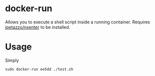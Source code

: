 docker-run
===

Allows you to execute a shell script inside a running container. Requires [jpetazzo/nsenter](https://github.com/jpetazzo/nsenter) to be installed.

# Usage

Simply

`sudo docker-run ee5dd ./test.sh`
